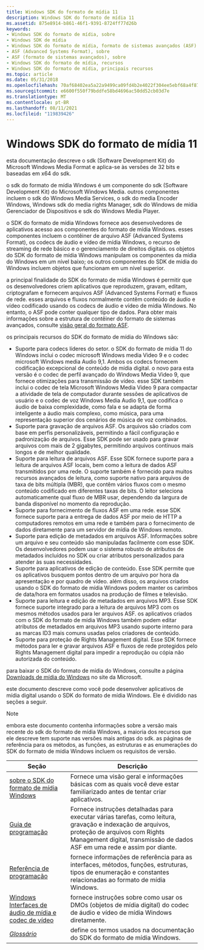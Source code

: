 ```yaml
---
title: Windows SDK do formato de mídia 11
description: Windows SDK do formato de mídia 11
ms.assetid: 875e8914-b861-46f1-9391-8724ff77d26b
keywords:
- Windows SDK do formato de mídia, sobre
- Windows SDK de mídia
- Windows SDK do formato de mídia, formato de sistemas avançados (ASF)
- ASF (Advanced Systems Format), sobre
- ASF (formato de sistemas avançados), sobre
- Windows SDK do formato de mídia, recursos
- Windows SDK do formato de mídia, principais recursos
ms.topic: article
ms.date: 05/31/2018
ms.openlocfilehash: 70af68402ea5a22a9499ca09fd4b2e4022f304ee5ebf68a4f877a978ad168e4f
ms.sourcegitcommit: e6600f550f79bddfe58bd4696ac50dd52cb03d7e
ms.translationtype: MT
ms.contentlocale: pt-BR
ms.lasthandoff: 08/11/2021
ms.locfileid: "119839426"
---
```

# <a name="windows-media-format-11-sdk"></a>Windows SDK do formato de mídia 11

esta documentação descreve o sdk (Software Development Kit) do Microsoft Windows Media Format e aplica-se às versões de 32 bits e baseadas em x64 do sdk.

o sdk do formato de mídia Windows é um componente do sdk (Software Development Kit) do Microsoft Windows Media. outros componentes incluem o sdk do Windows Media Services, o sdk do media Encoder Windows, Windows sdk do media rights Manager, sdk do Windows de mídia Gerenciador de Dispositivos e sdk do Windows Media Player.

o SDK do formato de mídia Windows fornece aos desenvolvedores de aplicativos acesso aos componentes do formato de mídia Windows. esses componentes incluem o contêiner de arquivo ASF (Advanced Systems Format), os codecs de áudio e vídeo de mídia Windows, o recurso de streaming de rede básico e o gerenciamento de direitos digitais. os objetos do SDK do formato de mídia Windows manipulam os componentes da mídia do Windows em um nível baixo; os outros componentes do SDK de mídia do Windows incluem objetos que funcionam em um nível superior.

a principal finalidade do SDK do formato de mídia Windows é permitir que os desenvolvedores criem aplicativos que reproduzem, gravam, editam, criptografam e fornecem arquivos ASF (Advanced Systems Format) e fluxos de rede. esses arquivos e fluxos normalmente contêm conteúdo de áudio e vídeo codificado usando os codecs de áudio e vídeo de mídia Windows. No entanto, o ASF pode conter qualquer tipo de dados. Para obter mais informações sobre a estrutura de contêiner do formato de sistemas avançados, consulte [visão geral do formato ASF](overview-of-the-asf-format.md).

os principais recursos do SDK do formato de mídia do Windows são:

-   Suporte para codecs líderes do setor. o SDK do formato de mídia 11 do Windows inclui o codec microsoft Windows media Video 9 e o codec microsoft Windows media Audio 9,1. Ambos os codecs fornecem codificação excepcional de conteúdo de mídia digital. o novo para esta versão é o codec de perfil avançado do Windows Media Video 9, que fornece otimizações para transmissão de vídeo. esse SDK também inclui o codec de tela Microsoft Windows Media Video 9 para compactar a atividade de tela de computador durante sessões de aplicativos de usuário e o codec de voz Windows Media Audio 9,1, que codifica o áudio de baixa complexidade, como fala e se adapta de forma inteligente a áudio mais complexo, como música, para uma representação superior dos cenários de música de voz combinados.
-   Suporte para gravação de arquivos ASF. Os arquivos são criados com base em perfis personalizáveis, permitindo a fácil configuração e padronização de arquivos. Esse SDK pode ser usado para gravar arquivos com mais de 2 gigabytes, permitindo arquivos contínuos mais longos e de melhor qualidade.
-   Suporte para leitura de arquivos ASF. Esse SDK fornece suporte para a leitura de arquivos ASF locais, bem como a leitura de dados ASF transmitidos por uma rede. O suporte também é fornecido para muitos recursos avançados de leitura, como suporte nativo para arquivos de taxa de bits múltipla (MBR), que contêm vários fluxos com o mesmo conteúdo codificado em diferentes taxas de bits. O leitor seleciona automaticamente qual fluxo de MBR usar, dependendo da largura de banda disponível no momento da reprodução.
-   Suporte para fornecimento de fluxos ASF em uma rede. esse SDK fornece suporte para a entrega de dados ASF por meio de HTTP a computadores remotos em uma rede e também para o fornecimento de dados diretamente para um servidor de mídia de Windows remoto.
-   Suporte para edição de metadados em arquivos ASF. Informações sobre um arquivo e seu conteúdo são manipuladas facilmente com esse SDK. Os desenvolvedores podem usar o sistema robusto de atributos de metadados incluídos no SDK ou criar atributos personalizados para atender às suas necessidades.
-   Suporte para aplicativos de edição de conteúdo. Esse SDK permite que os aplicativos busquem pontos dentro de um arquivo por hora da apresentação e por quadro de vídeo. além disso, os arquivos criados usando o SDK do formato de mídia Windows podem manter os carimbos de data/hora em formatos usados na produção de filmes e televisão.
-   Suporte para leitura e edição de metadados em arquivos MP3. Esse SDK fornece suporte integrado para a leitura de arquivos MP3 com os mesmos métodos usados para ler arquivos ASF. os aplicativos criados com o SDK do formato de mídia Windows também podem editar atributos de metadados em arquivos MP3 usando suporte interno para as marcas ID3 mais comuns usadas pelos criadores de conteúdo.
-   Suporte para proteção de Rights Management digital. Esse SDK fornece métodos para ler e gravar arquivos ASF e fluxos de rede protegidos pelo Rights Management digital para impedir a reprodução ou cópia não autorizada do conteúdo.

para baixar o SDK do formato de mídia do Windows, consulte a página [Downloads de mídia do Windows](https://msdn.microsoft.com/windows/desktop/aa904949) no site da Microsoft.

este documento descreve como você pode desenvolver aplicativos de mídia digital usando o SDK do formato de mídia Windows. Ele é dividido nas seções a seguir.

> [!Note]  
> embora este documento contenha informações sobre a versão mais recente do sdk do formato de mídia Windows, a maioria dos recursos que ele descreve tem suporte nas versões mais antigas do sdk. as páginas de referência para os métodos, as funções, as estruturas e as enumerações do SDK do formato de mídia Windows incluem os requisitos de versão.

 



| Seção                                                                                                          | Descrição                                                                                                                                                                                              |
|------------------------------------------------------------------------------------------------------------------|----------------------------------------------------------------------------------------------------------------------------------------------------------------------------------------------------------|
| [sobre o SDK do formato de mídia Windows](about-the-windows-media-format-sdk.md)                                     | Fornece uma visão geral e informações básicas com as quais você deve estar familiarizado antes de tentar criar aplicativos.                                                                                  |
| [Guia de programação](programming-guide.md)                                                                       | Fornece instruções detalhadas para executar várias tarefas, como leitura, gravação e indexação de arquivos, proteção de arquivos com Rights Management digital, transmissão de dados ASF em uma rede e assim por diante. |
| [Referência de programação](programming-reference.md)                                                               | fornece informações de referência para as interfaces, métodos, funções, estruturas, tipos de enumeração e constantes relacionadas ao formato de mídia Windows.                                                     |
| [Windows Interfaces de áudio de mídia e codec de vídeo](windows-media-audio-and-video-codec-interfaces--deprecated.md) | fornece instruções sobre como usar os DMOs (objetos de mídia digital) do codec de áudio e vídeo de mídia Windows diretamente.                                                                                           |
| [*Glossário*](wmformat-glossary.md)                                                                              | define os termos usados na documentação do SDK do formato de mídia Windows.                                                                                                                                    |



 

 

 




